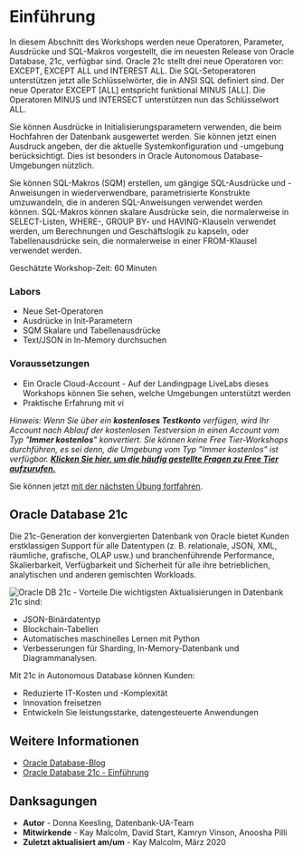 # Einführung

In diesem Abschnitt des Workshops werden neue Operatoren, Parameter, Ausdrücke und SQL-Makros vorgestellt, die im neuesten Release von Oracle Database, 21c, verfügbar sind. Oracle 21c stellt drei neue Operatoren vor: EXCEPT, EXCEPT ALL und INTEREST ALL. Die SQL-Setoperatoren unterstützen jetzt alle Schlüsselwörter, die in ANSI SQL definiert sind. Der neue Operator EXCEPT \[ALL\] entspricht funktional MINUS \[ALL\]. Die Operatoren MINUS und INTERSECT unterstützen nun das Schlüsselwort ALL.

Sie können Ausdrücke in Initialisierungsparametern verwenden, die beim Hochfahren der Datenbank ausgewertet werden. Sie können jetzt einen Ausdruck angeben, der die aktuelle Systemkonfiguration und -umgebung berücksichtigt. Dies ist besonders in Oracle Autonomous Database-Umgebungen nützlich.

Sie können SQL-Makros (SQM) erstellen, um gängige SQL-Ausdrücke und -Anweisungen in wiederverwendbare, parametrisierte Konstrukte umzuwandeln, die in anderen SQL-Anweisungen verwendet werden können. SQL-Makros können skalare Ausdrücke sein, die normalerweise in SELECT-Listen, WHERE-, GROUP BY- und HAVING-Klauseln verwendet werden, um Berechnungen und Geschäftslogik zu kapseln, oder Tabellenausdrücke sein, die normalerweise in einer FROM-Klausel verwendet werden.

Geschätzte Workshop-Zeit: 60 Minuten

### Labors

*   Neue Set-Operatoren
*   Ausdrücke in Init-Parametern
*   SQM Skalare und Tabellenausdrücke
*   Text/JSON in In-Memory durchsuchen

### Voraussetzungen

*   Ein Oracle Cloud-Account - Auf der Landingpage LiveLabs dieses Workshops können Sie sehen, welche Umgebungen unterstützt werden
*   Praktische Erfahrung mit vi

_Hinweis: Wenn Sie über ein **kostenloses Testkonto** verfügen, wird Ihr Account nach Ablauf der kostenlosen Testversion in einen Account vom Typ "**Immer kostenlos**" konvertiert. Sie können keine Free Tier-Workshops durchführen, es sei denn, die Umgebung vom Typ "Immer kostenlos" ist verfügbar. **[Klicken Sie hier, um die häufig gestellte Fragen zu Free Tier aufzurufen.](https://www.oracle.com/cloud/free/faq.html)**_

Sie können jetzt [mit der nächsten Übung fortfahren](#next).

## Oracle Database 21c

Die 21c-Generation der konvergierten Datenbank von Oracle bietet Kunden erstklassigen Support für alle Datentypen (z. B. relationale, JSON, XML, räumliche, grafische, OLAP usw.) und branchenführende Performance, Skalierbarkeit, Verfügbarkeit und Sicherheit für alle ihre betrieblichen, analytischen und anderen gemischten Workloads.

![Oracle DB 21c - Vorteile](images/21c-support.png "Oracle DB 21c - Vorteile") Die wichtigsten Aktualisierungen in Datenbank 21c sind:

*   JSON-Binärdatentyp
*   Blockchain-Tabellen
*   Automatisches maschinelles Lernen mit Python
*   Verbesserungen für Sharding, In-Memory-Datenbank und Diagrammanalysen.

Mit 21c in Autonomous Database können Kunden:

*   Reduzierte IT-Kosten und -Komplexität
*   Innovation freisetzen
*   Entwickeln Sie leistungsstarke, datengesteuerte Anwendungen

## Weitere Informationen

*   [Oracle Database-Blog](http://blogs.oracle.com/database)
*   [Oracle Database 21c - Einführung](https://blogs.oracle.com/database/introducing-oracle-database-21c)

## Danksagungen

*   **Autor** - Donna Keesling, Datenbank-UA-Team
*   **Mitwirkende** - Kay Malcolm, David Start, Kamryn Vinson, Anoosha Pilli
*   **Zuletzt aktualisiert am/um** - Kay Malcolm, März 2020